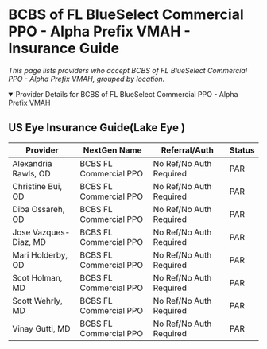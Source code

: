 # BCBS of FL BlueSelect Commercial PPO - Alpha Prefix VMAH - Insurance Guide

*This page lists providers who accept BCBS of FL BlueSelect Commercial PPO - Alpha Prefix VMAH, grouped by location.*

<details open><summary>Provider Details for BCBS of FL BlueSelect Commercial PPO - Alpha Prefix VMAH</summary>

## US Eye Insurance Guide(Lake Eye )

| Provider | NextGen Name | Referral/Auth | Status |
|----------|-------------|--------------|--------|
| Alexandria Rawls, OD | BCBS FL Commercial PPO | No Ref/No Auth Required | PAR |
| Christine Bui, OD | BCBS FL Commercial PPO | No Ref/No Auth Required | PAR |
| Diba Ossareh, OD | BCBS FL Commercial PPO | No Ref/No Auth Required | PAR |
| Jose Vazques-Diaz, MD | BCBS FL Commercial PPO | No Ref/No Auth Required | PAR |
| Mari Holderby, OD | BCBS FL Commercial PPO | No Ref/No Auth Required | PAR |
| Scot Holman, MD | BCBS FL Commercial PPO | No Ref/No Auth Required | PAR |
| Scott Wehrly, MD | BCBS FL Commercial PPO | No Ref/No Auth Required | PAR |
| Vinay Gutti, MD | BCBS FL Commercial PPO | No Ref/No Auth Required | PAR |

</details>

